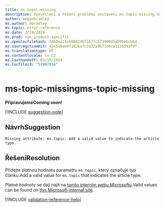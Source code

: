 ```yaml
---
title: ms-topic-missing
description: Vysvětlení a řešení problému sestavení ms-topic-missing na webu Docs
author: meganbradley
ms.author: mbradley
ms.topic: error-reference
ms.date: 2/19/2019
ms.prod: non-product-specific
ms.openlocfilehash: 3d62ea15c600424bf167fc573990d5d09bebcbb4
ms.sourcegitcommit: 42e5a6ae071826afc2a32a9b7150ca113b39afdf
ms.translationtype: HT
ms.contentlocale: cs-CZ
ms.lasthandoff: 03/19/2019
ms.locfileid: "57987816"
---
```

# <a name="ms-topic-missing"></a><span data-ttu-id="4c83e-103">ms-topic-missing</span><span class="sxs-lookup"><span data-stu-id="4c83e-103">ms-topic-missing</span></span>

<span data-ttu-id="4c83e-104">**Připravujeme**</span><span class="sxs-lookup"><span data-stu-id="4c83e-104">**Coming soon!**</span></span>

[!INCLUDE [suggestion-note](includes/suggestion-note.md)]

## <a name="suggestion"></a><span data-ttu-id="4c83e-105">Návrh</span><span class="sxs-lookup"><span data-stu-id="4c83e-105">Suggestion</span></span>

`Missing attribute: ms.topic. Add a valid value to indicate the article type.`

## <a name="resolution"></a><span data-ttu-id="4c83e-106">Řešení</span><span class="sxs-lookup"><span data-stu-id="4c83e-106">Resolution</span></span>

<span data-ttu-id="4c83e-107">Přidejte platnou hodnotu parametru `ms.topic`, který označuje typ článku.</span><span class="sxs-lookup"><span data-stu-id="4c83e-107">Add a valid value for `ms.topic` that indicates the article type.</span></span>

<span data-ttu-id="4c83e-108">Platné hodnoty se dají najít na [tomto interním webu Microsoftu](https://docsmetadatatool.azurewebsites.net/allowlists).</span><span class="sxs-lookup"><span data-stu-id="4c83e-108">Valid values can be found on [this Microsoft-internal site](https://docsmetadatatool.azurewebsites.net/allowlists).</span></span>

<!--make sure to add this file to your includes folder and verify the path-->
[!INCLUDE [validation-reference-help](includes/validation-reference-help.md)]